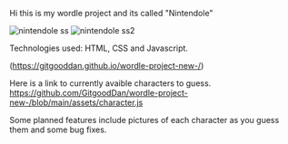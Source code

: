 
Hi this is my wordle project and its called "Nintendole"

![nintendole ss](https://github.com/GitgoodDan/Wordle-Practice/assets/146032723/07d7457d-829d-4876-bc66-80d38625a2ac)
![nintendole ss2](https://github.com/GitgoodDan/Wordle-Practice/assets/146032723/f704ebe7-aa1f-4b55-811b-4d54968d7c3c)

Technologies used: HTML, CSS and Javascript.

(https://gitgooddan.github.io/wordle-project-new-/)

Here is a link to currently avaible characters to guess. https://github.com/GitgoodDan/wordle-project-new-/blob/main/assets/character.js

Some planned features include pictures of each character as you guess them and some bug fixes.
